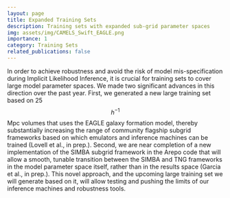 ```yaml
---
layout: page
title: Expanded Training Sets
description: Training sets with expanded sub-grid parameter spaces
img: assets/img/CAMELS_Swift_EAGLE.png
importance: 1
category: Training Sets
related_publications: false
---
```


In order to achieve robustness and avoid the risk of model mis-specification during Implicit Likelihood Inference, it is crucial for training sets to cover large model parameter spaces. We made two significant advances in this direction over the past year. First, we generated a new large training set based on 25$$h^{-1}$$ Mpc volumes that uses the EAGLE galaxy formation model, thereby substantially increasing the range of community flagship subgrid frameworks based on which emulators and inference machines can be trained (Lovell et al., in prep.). Second, we are near completion of a new implementation of the SIMBA subgrid framework in the Arepo code that will allow a smooth, tunable transition between the SIMBA and TNG frameworks in the model parameter space itself, rather than in the results space (Garcia et al., in prep.). This novel approach, and the upcoming large training set we will generate based on it, will allow testing and pushing the limits of our inference machines and robustness tools.

